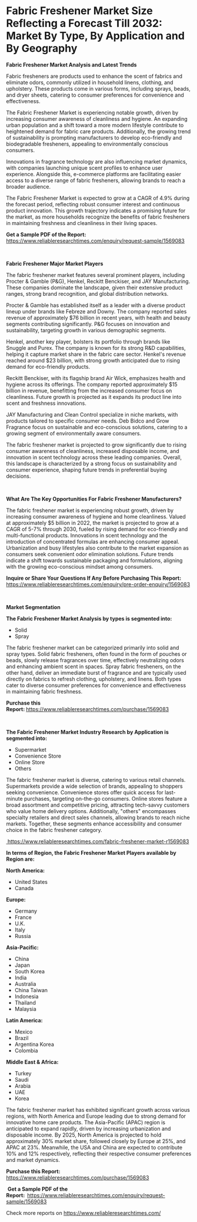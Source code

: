 <p><h1>Fabric Freshener Market Size Reflecting a Forecast Till 2032: Market By Type, By Application and By Geography</h1></p><p><strong>Fabric Freshener Market Analysis and Latest Trends</strong></p>
<p><p>Fabric fresheners are products used to enhance the scent of fabrics and eliminate odors, commonly utilized in household linens, clothing, and upholstery. These products come in various forms, including sprays, beads, and dryer sheets, catering to consumer preferences for convenience and effectiveness.</p><p>The Fabric Freshener Market is experiencing notable growth, driven by increasing consumer awareness of cleanliness and hygiene. An expanding urban population and a shift toward a more modern lifestyle contribute to heightened demand for fabric care products. Additionally, the growing trend of sustainability is prompting manufacturers to develop eco-friendly and biodegradable fresheners, appealing to environmentally conscious consumers.</p><p>Innovations in fragrance technology are also influencing market dynamics, with companies launching unique scent profiles to enhance user experience. Alongside this, e-commerce platforms are facilitating easier access to a diverse range of fabric fresheners, allowing brands to reach a broader audience.</p><p>The Fabric Freshener Market is expected to grow at a CAGR of 4.9% during the forecast period, reflecting robust consumer interest and continuous product innovation. This growth trajectory indicates a promising future for the market, as more households recognize the benefits of fabric fresheners in maintaining freshness and cleanliness in their living spaces.</p></p>
<p><strong>Get a Sample PDF of the Report:&nbsp;</strong> <a href="https://www.reliableresearchtimes.com/enquiry/request-sample/1569083?utm_campaign=2204&utm_medium=2&utm_source=Github&utm_content=ia&utm_term=08022025&utm_id=fabric-freshener">https://www.reliableresearchtimes.com/enquiry/request-sample/1569083</a></p>
<p>&nbsp;</p>
<p><strong>Fabric Freshener Major Market Players</strong></p>
<p><p>The fabric freshener market features several prominent players, including Procter & Gamble (P&G), Henkel, Reckitt Benckiser, and JAY Manufacturing. These companies dominate the landscape, given their extensive product ranges, strong brand recognition, and global distribution networks.</p><p>Procter & Gamble has established itself as a leader with a diverse product lineup under brands like Febreze and Downy. The company reported sales revenue of approximately $76 billion in recent years, with health and beauty segments contributing significantly. P&G focuses on innovation and sustainability, targeting growth in various demographic segments.</p><p>Henkel, another key player, bolsters its portfolio through brands like Snuggle and Purex. The company is known for its strong R&D capabilities, helping it capture market share in the fabric care sector. Henkel's revenue reached around $23 billion, with strong growth anticipated due to rising demand for eco-friendly products.</p><p>Reckitt Benckiser, with its flagship brand Air Wick, emphasizes health and hygiene across its offerings. The company reported approximately $15 billion in revenue, benefitting from the increased consumer focus on cleanliness. Future growth is projected as it expands its product line into scent and freshness innovations.</p><p>JAY Manufacturing and Clean Control specialize in niche markets, with products tailored to specific consumer needs. Deb Bidco and Grow Fragrance focus on sustainable and eco-conscious solutions, catering to a growing segment of environmentally aware consumers.</p><p>The fabric freshener market is projected to grow significantly due to rising consumer awareness of cleanliness, increased disposable income, and innovation in scent technology across these leading companies. Overall, this landscape is characterized by a strong focus on sustainability and consumer experience, shaping future trends in preferential buying decisions.</p></p>
<p>&nbsp;</p>
<p><strong>What Are The Key Opportunities For Fabric Freshener Manufacturers?</strong></p>
<p><p>The fabric freshener market is experiencing robust growth, driven by increasing consumer awareness of hygiene and home cleanliness. Valued at approximately $5 billion in 2022, the market is projected to grow at a CAGR of 5-7% through 2030, fueled by rising demand for eco-friendly and multi-functional products. Innovations in scent technology and the introduction of concentrated formulas are enhancing consumer appeal. Urbanization and busy lifestyles also contribute to the market expansion as consumers seek convenient odor elimination solutions. Future trends indicate a shift towards sustainable packaging and formulations, aligning with the growing eco-conscious mindset among consumers.</p></p>
<p><strong>Inquire or Share Your Questions If Any Before Purchasing This Report:</strong> <a href="https://www.reliableresearchtimes.com/enquiry/pre-order-enquiry/1569083?utm_campaign=2204&utm_medium=2&utm_source=Github&utm_content=ia&utm_term=08022025&utm_id=fabric-freshener">https://www.reliableresearchtimes.com/enquiry/pre-order-enquiry/1569083</a></p>
<p>&nbsp;</p>
<p><strong>Market Segmentation</strong></p>
<p><strong>The Fabric Freshener Market Analysis by types is segmented into:</strong></p>
<p><ul><li>Solid</li><li>Spray</li></ul></p>
<p><p>The fabric freshener market can be categorized primarily into solid and spray types. Solid fabric fresheners, often found in the form of pouches or beads, slowly release fragrances over time, effectively neutralizing odors and enhancing ambient scent in spaces. Spray fabric fresheners, on the other hand, deliver an immediate burst of fragrance and are typically used directly on fabrics to refresh clothing, upholstery, and linens. Both types cater to diverse consumer preferences for convenience and effectiveness in maintaining fabric freshness.</p></p>
<p><strong>Purchase this Report:&nbsp;</strong><a href="https://www.reliableresearchtimes.com/purchase/1569083?utm_campaign=2204&utm_medium=2&utm_source=Github&utm_content=ia&utm_term=08022025&utm_id=fabric-freshener">https://www.reliableresearchtimes.com/purchase/1569083</a></p>
<p>&nbsp;</p>
<p><strong>The Fabric Freshener Market Industry Research by Application is segmented into:</strong></p>
<p><ul><li>Supermarket</li><li>Convenience Store</li><li>Online Store</li><li>Others</li></ul></p>
<p><p>The fabric freshener market is diverse, catering to various retail channels. Supermarkets provide a wide selection of brands, appealing to shoppers seeking convenience. Convenience stores offer quick access for last-minute purchases, targeting on-the-go consumers. Online stores feature a broad assortment and competitive pricing, attracting tech-savvy customers who value home delivery options. Additionally, "others" encompasses specialty retailers and direct sales channels, allowing brands to reach niche markets. Together, these segments enhance accessibility and consumer choice in the fabric freshener category.</p></p>
<p><a href="https://www.reliableresearchtimes.com/fabric-freshener-market-r1569083?utm_campaign=2204&utm_medium=2&utm_source=Github&utm_content=ia&utm_term=08022025&utm_id=fabric-freshener">&nbsp;https://www.reliableresearchtimes.com/fabric-freshener-market-r1569083</a></p>
<p><strong>In terms of Region, the Fabric Freshener Market Players available by Region are:</strong></p>
<p>
    <p> <strong> North America: </strong>
        <ul>
            <li>United States</li>
            <li>Canada</li>
        </ul>
        </p> 
    <p> <strong> Europe: </strong>
        <ul>
            <li>Germany</li>
            <li>France</li>
            <li>U.K.</li>
            <li>Italy</li>
            <li>Russia</li>
        </ul>
        </p> 
    <p> <strong> Asia-Pacific: </strong>
        <ul>
            <li>China</li>
            <li>Japan</li>
            <li>South Korea</li>
            <li>India</li>
            <li>Australia</li>
            <li>China Taiwan</li>
            <li>Indonesia</li>
            <li>Thailand</li>
            <li>Malaysia</li>
        </ul>
        </p> 
    <p> <strong> Latin America: </strong>
        <ul>
            <li>Mexico</li>
            <li>Brazil</li>
            <li>Argentina Korea</li>
            <li>Colombia</li>
        </ul>
        </p> 
    <p> <strong> Middle East & Africa: </strong>
        <ul>
            <li>Turkey</li>
            <li>Saudi</li>
            <li>Arabia</li>
            <li>UAE</li>
            <li>Korea</li>
        </ul>
    </p>
    </p>
<p><p>The fabric freshener market has exhibited significant growth across various regions, with North America and Europe leading due to strong demand for innovative home care products. The Asia-Pacific (APAC) region is anticipated to expand rapidly, driven by increasing urbanization and disposable income. By 2025, North America is projected to hold approximately 30% market share, followed closely by Europe at 25%, and APAC at 23%. Meanwhile, the USA and China are expected to contribute 10% and 12% respectively, reflecting their respective consumer preferences and market dynamics.</p></p>
<p><strong>Purchase this Report: </strong><a href="https://www.reliableresearchtimes.com/purchase/1569083?utm_campaign=2204&utm_medium=2&utm_source=Github&utm_content=ia&utm_term=08022025&utm_id=fabric-freshener">https://www.reliableresearchtimes.com/purchase/1569083</a></p>
<p>&nbsp;<strong>Get a Sample PDF of the Report:&nbsp;&nbsp;</strong><a href="https://www.reliableresearchtimes.com/enquiry/request-sample/1569083?utm_campaign=2204&utm_medium=2&utm_source=Github&utm_content=ia&utm_term=08022025&utm_id=fabric-freshener">https://www.reliableresearchtimes.com/enquiry/request-sample/1569083</a></p>
<p><strong></strong></p>
<p>Check more reports on <a href="https://www.reliableresearchtimes.com/?utm_campaign=2204&utm_medium=2&utm_source=Github&utm_content=ia&utm_term=08022025&utm_id=fabric-freshener">https://www.reliableresearchtimes.com/</a></p>